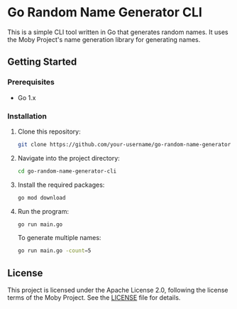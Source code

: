 # Go Random Name Generator CLI

This is a simple CLI tool written in Go that generates random names. It uses the Moby Project's name generation library for generating names.

## Getting Started

### Prerequisites

- Go 1.x

### Installation

1. Clone this repository:

    ```bash
    git clone https://github.com/your-username/go-random-name-generator-cli.git
    ```

2. Navigate into the project directory:

    ```bash
    cd go-random-name-generator-cli
    ```

3. Install the required packages:

    ```bash
    go mod download
    ```

4. Run the program:

    ```bash
    go run main.go
    ```

    To generate multiple names:

    ```bash
    go run main.go -count=5
    ```

## License

This project is licensed under the Apache License 2.0, following the license terms of the Moby Project. See the [LICENSE](LICENSE) file for details.

